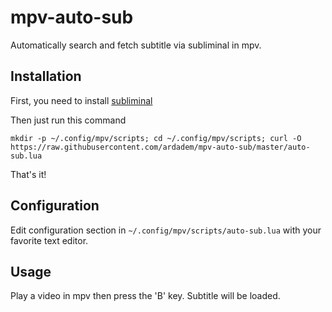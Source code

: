 # mpv-auto-sub

Automatically search and fetch subtitle via subliminal in mpv.

## Installation

First, you need to install [subliminal](https://github.com/Diaoul/subliminal)

Then just run this command

```
mkdir -p ~/.config/mpv/scripts; cd ~/.config/mpv/scripts; curl -O https://raw.githubusercontent.com/ardadem/mpv-auto-sub/master/auto-sub.lua
```

That's it!

## Configuration

Edit configuration section in `~/.config/mpv/scripts/auto-sub.lua` with your favorite text editor.

## Usage

Play a video in mpv then press the 'B' key. Subtitle will be loaded.
